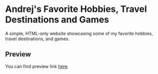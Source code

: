 # Andrej's Favorite Hobbies, Travel Destinations and Games

A simple, HTML-only website showcasing some of my favorite hobbies, travel destinations, and games.

## Preview

You can find preview link [here](https://andrejcode.github.io/html-website/index.html).
